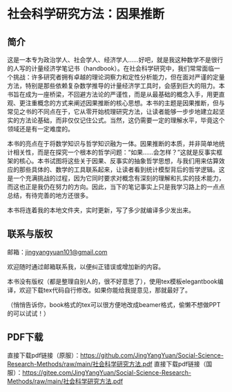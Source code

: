 # 社会科学研究方法：因果推断

## 简介

这是一本专为政治学人、社会学人、经济学人……好吧，就是我这种数学不是很行的人写的计量经济学笔记书（handbook）。在社会科学研究中，我们常常面临一个挑战：许多研究者拥有卓越的理论洞察力和定性分析能力，但在面对严谨的定量方法，特别是那些依赖复杂数学推导的计量经济学工具时，会感到巨大的阻力。本书旨在成为一座桥梁，不回避方法论的严谨性，而是从最基础的概念入手，用更直观、更注重概念的方式来阐述因果推断的核心思想。本书的主题是因果推断，但与常见之书的不同点在于，它从零开始梳理研究方法，让读者能够一步步地建立起坚实的方法论基础，而非仅仅记住公式。当然，这仍需要一定的理解水平，毕竟这个领域还是有一定难度的。

本书的亮点在于将数学知识与哲学知识融为一体。因果推断的本质，并非简单地统计相关性，而是在探究一个根本的哲学问题：“如果……会怎样？”这就是反事实框架的核心。本书试图将这些关于因果、反事实的抽象哲学思想，与我们用来估算效应的那些具体的、数学的工具联系起来，让读者看到统计模型背后的哲学逻辑。这是一个充满挑战的过程，因为它同时要求对概念有深刻的理解和扎实的技术能力，而这也正是我仍在努力的方向。因此，当下的笔记事实上只是我学习路上的一点点总结，有待完善的地方还很多。

本书将连着我的本地文件夹，实时更新，写了多少就编译多少发出来。

## 联系与版权

邮箱：jingyangyuan101@gmail.com

欢迎随时通过邮箱联系我，以便纠正错误或增加新的内容。

本书没有版权（都是整理自别人的，很不好意思了），使用tex模板elegantbook编译，欢迎下载tex代码自行修改。如果你能给我提意见，那就最好了。

（悄悄告诉你，book格式的tex可以很方便地改成beamer格式，偷懒不想做PPT的可以试试！）

## PDF下载

直接下载pdf链接（原服）：https://github.com/JingYangYuan/Social-Science-Research-Methods/raw/main/社会科学研究方法.pdf
直接下载pdf链接（国服）：https://gitee.com/JingYangYuan/Social-Science-Research-Methods/raw/main/社会科学研究方法.pdf
